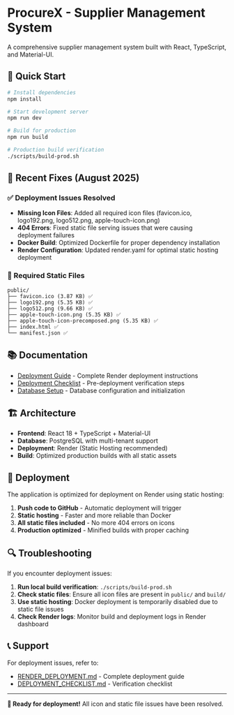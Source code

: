 # ProcureX - Supplier Management System

A comprehensive supplier management system built with React, TypeScript, and Material-UI.

## 🚀 Quick Start

```bash
# Install dependencies
npm install

# Start development server
npm run dev

# Build for production
npm run build

# Production build verification
./scripts/build-prod.sh
```

## 🔧 Recent Fixes (August 2025)

### ✅ Deployment Issues Resolved
- **Missing Icon Files**: Added all required icon files (favicon.ico, logo192.png, logo512.png, apple-touch-icon.png)
- **404 Errors**: Fixed static file serving issues that were causing deployment failures
- **Docker Build**: Optimized Dockerfile for proper dependency installation
- **Render Configuration**: Updated render.yaml for optimal static hosting deployment

### 📁 Required Static Files
```
public/
├── favicon.ico (3.87 KB) ✅
├── logo192.png (5.35 KB) ✅
├── logo512.png (9.66 KB) ✅
├── apple-touch-icon.png (5.35 KB) ✅
├── apple-touch-icon-precomposed.png (5.35 KB) ✅
├── index.html ✅
└── manifest.json ✅
```

## 📚 Documentation

- [Deployment Guide](RENDER_DEPLOYMENT.md) - Complete Render deployment instructions
- [Deployment Checklist](DEPLOYMENT_CHECKLIST.md) - Pre-deployment verification steps
- [Database Setup](DATABASE_SETUP.md) - Database configuration and initialization

## 🏗️ Architecture

- **Frontend**: React 18 + TypeScript + Material-UI
- **Database**: PostgreSQL with multi-tenant support
- **Deployment**: Render (Static Hosting recommended)
- **Build**: Optimized production builds with all static assets

## 🚀 Deployment

The application is optimized for deployment on Render using static hosting:

1. **Push code to GitHub** - Automatic deployment will trigger
2. **Static hosting** - Faster and more reliable than Docker
3. **All static files included** - No more 404 errors on icons
4. **Production optimized** - Minified builds with proper caching

## 🔍 Troubleshooting

If you encounter deployment issues:

1. **Run local build verification**: `./scripts/build-prod.sh`
2. **Check static files**: Ensure all icon files are present in `public/` and `build/`
3. **Use static hosting**: Docker deployment is temporarily disabled due to static file issues
4. **Check Render logs**: Monitor build and deployment logs in Render dashboard

## 📞 Support

For deployment issues, refer to:
- [RENDER_DEPLOYMENT.md](RENDER_DEPLOYMENT.md) - Complete deployment guide
- [DEPLOYMENT_CHECKLIST.md](DEPLOYMENT_CHECKLIST.md) - Verification checklist

---

**🎉 Ready for deployment!** All icon and static file issues have been resolved. 